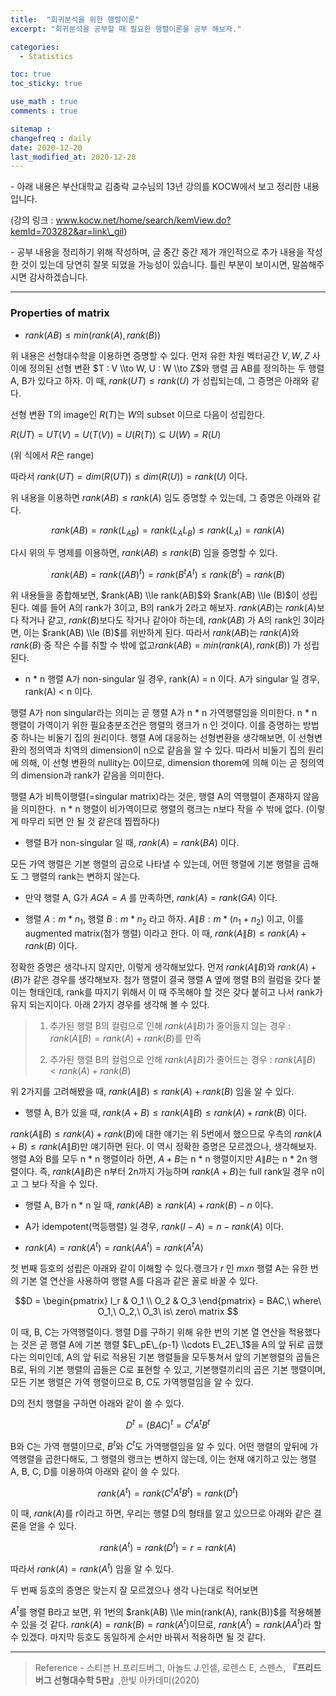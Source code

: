 ```yaml
---
title:  "회귀분석을 위한 행렬이론"
excerpt: "회귀분석을 공부할 때 필요한 행렬이론을 공부 해보자."

categories:
  - Statistics

toc: true
toc_sticky: true

use_math : true
comments : true

sitemap :
changefreq : daily
date: 2020-12-20
last_modified_at: 2020-12-20
---
```


\- 아래 내용은 부산대학교 김충락 교수님의 13년 강의를 KOCW에서 보고 정리한 내용입니다.

(강의 링크 : www.kocw.net/home/search/kemView.do?kemId=703282&ar=link\_gil)

\- 공부 내용을 정리하기 위해 작성하며, 글 중간 중간 제가 개인적으로 추가 내용을 작성한 것이 있는데 당연히 잘못 되었을 가능성이 있습니다. 틀린 부분이 보이시면, 말씀해주시면 감사하겠습니다.

---

### Properties of matrix

- $rank(AB) \le min(rank(A), rank(B))$

위 내용은 선형대수학을 이용하면 증명할 수 있다. 먼저 유한 차원 벡터공간 $V, W, Z$ 사이에 정의된 선형 변환 $T : V \\to W, U : W \\to Z$와 행렬 곱 AB를 정의하는 두 행렬 A, B가 있다고 하자. 이 때, $rank(UT) \le rank(U)$ 가 성립되는데, 그 증명은 아래와 같다.

선형 변환 T의 image인 $R(T)$는 $W$의 subset 이므로 다음이 성립한다.

$R(UT) = UT(V) = U(T(V)) = U(R(T)) \subseteq U(W) = R(U)$

(위 식에서 $R$은 range)

따라서 $rank(UT) = dim(R(UT)) \le dim(R(U)) = rank(U)$ 이다.

위 내용을 이용하면 $rank(AB) \le rank(A)$ 임도 증명할 수 있는데, 그 증명은 아래와 같다.

$$rank(AB) = rank(L_{AB}) = rank(L_{A}L_{B}) \le rank(L_{A}) = rank(A)$$

다시 위의 두 명제를 이용하면, $rank(AB) \le rank(B)$ 임을 증명할 수 있다.

$$rank(AB) = rank((AB)^t) = rank(B^tA^t) \le rank(B^t) = rank(B)$$

위 내용들을 종합해보면, $rank(AB) \\le rank(AB)$와 $rank(AB) \\le (B)$이 성립된다. 예를 들어 A의 rank가 3이고, B의 rank가 2라고 해보자. $rank(AB)$는 $rank(A)$보다 작거나 같고, $rank(B)$보다도 작거나 같아야 하는데, $rank(AB)$ 가 A의 rank인 3이라면, 이는 $rank(AB) \\le (B)$를 위반하게 된다. 따라서 $rank(AB)$는 $rank(A)$와 $rank(B)$ 중 작은 수를 취할 수 밖에 없고$rank(AB) = min(rank(A), rank(B))$ 가 성립된다.

- n \* n 행렬 A가 non-singular 일 경우, rank(A) = n 이다. A가 singular 일 경우, rank(A) < n 이다.

행렬 A가 non singular라는 의미는 곧 행렬 A가 n \* n 가역행렬임을 의미한다. n \* n 행렬이 가역이기 위한 필요충분조건은 행렬의 랭크가 n 인 것이다. 이를 증명하는 방법 중 하나는 비둘기 집의 원리이다. 행렬 A에 대응하는 선형변환을 생각해보면, 이 선형변환의 정의역과 치역의 dimension이 n으로 같음을 알 수 있다. 따라서 비둘기 집의 원리에 의해, 이 선형 변환의 nullity는 0이므로, dimension thorem에 의해 이는 곧 정의역의 dimension과 rank가 같음을 의미한다. 

행렬 A가 비특이행렬(=singular matrix)라는 것은, 행렬 A의 역행렬이 존재하지 않음을 의미한다.  n \* n 행렬이 비가역이므로 행렬의 랭크는 n보다 작을 수 밖에 없다. (이렇게 마무리 되면 안 될 것 같은데 찝찝하다)


- 행렬 B가 non-singular 일 때, $rank(A) = rank(BA)$ 이다.

모든 가역 행렬은 기본 행렬의 곱으로 나타낼 수 있는데, 어떤 행렬에 기본 행렬을 곱해도 그 행렬의 rank는 변하지 않는다.


- 만약 행렬 A, G가 $AGA = A$ 를 만족하면, $rank(A) = rank(GA)$ 이다.


- 행렬 $A : m*n_1$, 행렬 $B : m * n_2$ 라고 하자. $A\|B: m * (n_1 + n_2)$ 이고, 이를 augmented matrix(첨가 행렬) 이라고 한다. 이 때, $rank(A\|B) \le rank(A) + rank(B)$ 이다.

정확한 증명은 생각나지 않지만, 이렇게 생각해보았다. 먼저 $rank(A\|B)$와 $rank(A) + (B)$가 같은 경우를 생각해보자. 첨가 행렬이 결국 행렬 A 옆에 행렬 B의 컬럼을 갖다 붙이는 형태인데, rank를 따지기 위해서 이 때 주목해야 할 것은 갖다 붙히고 나서 rank가 유지 되는지이다. 아래 2가지 경우를 생각해 볼 수 있다.



>1. 추가된 행렬 B의 컬럼으로 인해 $rank(A\|B)$가 줄어들지 않는 경우 : $rank(A\|B) = rank(A) + rank(B)$를 만족
>
>2. 추가된 행렬 B의 컬럼으로 인해 $rank(A\|B)$가 줄어드는 경우 : $rank(A\|B) < rank(A) + rank(B)$


위 2가지를 고려해봤을 때, $rank(A\|B) \le rank(A) + rank(B)$ 임을 알 수 있다.



- 행렬 A, B가 있을 때, $rank(A+B) \le rank(A\|B) \le rank(A) + rank(B)$ 이다.

$rank(A\|B) \le rank(A) + rank(B)$에 대한 얘기는 위 5번에서 했으므로 우측의 $rank(A+B) \le rank(A\|B)$만 얘기하면 된다. 이 역시 정확한 증명은 모르겠으나, 생각해보자. 행렬 A와 B를 모두 n * n 행렬이라 하면, $A+B$는 n \* n 행렬이지만 $A\|B$는 n * 2n 행렬이다. 즉, $rank(A\|B)$은 n부터 2n까지 가능하며 $rank(A+B)$는 full rank일 경우 n이고 그 보다 작을 수 있다. 



- 행렬 A, B가 n * n 일 때, $rank(AB) \ge rank(A) + rank(B) - n$ 이다.



- A가 idempotent(멱등행렬) 일 경우, $rank(I-A) = n-rank(A)$ 이다.


- $rank(A) = rank(A^t) = rank(AA^t) = rank(A^tA)$

첫 번째 등호의 성립은 아래와 같이 이해할 수 있다.랭크가 $r$ 인 $m x n$ 행렬 A는 유한 번의 기본 열 연산을 사용하여 행렬 A를 다음과 같은 꼴로 바꿀 수 있다.

$$D = \begin{pmatrix} I_r & O_1 \\ O_2 & O_3 \end{pmatrix} = BAC,\ where\ O_1,\ O_2,\ O_3\ is\ zero\ matrix $$

이 때, B, C는 가역행렬이다. 행렬 D를 구하기 위해 유한 번의 기본 열 연산을 적용했다는 것은 곧 행렬 A에 기본 행렬 $E\_pE\_{p-1} \\cdots E\_2E\_1$을 A의 앞 뒤로 곱했다는 의미인데, A의 앞 뒤로 적용된 기본 행렬들을 모두퉁쳐서 앞의 기본행렬의 곱들은 B로, 뒤의 기본 행렬의 곱들은 C로 표현할 수 있고, 기본행렬끼리의 곱은 기본 행렬이며, 모든 기본 행렬은 가역 행렬이므로 B, C도 가역행렬임을 알 수 있다.

D의 전치 행렬을 구하면 아래와 같이 쓸 수 있다.

$$D^t=(BAC)^t=C^tA^tB^t$$

B와 C는 가역 행렬이므로, $B^t$와 $C^t$도 가역행렬임을 알 수 있다. 어떤 행렬의 앞뒤에 가역행렬을 곱한다해도, 그 행렬의 랭크는 변하지 않는데, 이는 현재 얘기하고 있는 행렬 A, B, C, D를 이용하여 아래와 같이 쓸 수 있다.

$$rank(A^t) = rank(C^tA^tB^t) = rank(D^t)$$

이 때, $rank(A)$를 r이라고 하면, 우리는 행렬 D의 형태를 알고 있으므로 아래와 같은 결론을 얻을 수 있다.

$$rank(A^t) = rank(D^t) = r = rank(A)$$

따라서 $rank(A) = rank(A^t)$ 임을 알 수 있다.   

두 번째 등호의 증명은 맞는지 잘 모르겠으나 생각 나는대로 적어보면

$A^t$를 행렬 B라고 보면, 위 1번의 $rank(AB) \\le min(rank(A), rank(B))$를 적용해볼 수 있을 것 같다. $rank(A) = rank(B) = rank(A^t)$이므로, $rank(A^t) = rank(AA^t)$라 할 수 있겠다. 마지막 등호도 동일하게 순서만 바꿔서 적용하면 될 것 같다. 

---

>Reference
>\- 스티븐 H.프리드버그, 아놀드 J.인셀, 로렌스 E, 스펜스, **『**프리드버그 선형대수학 5판**』**,한빛 아카데미(2020)
